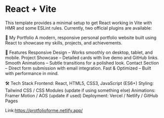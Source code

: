 # React + Vite
This template provides a minimal setup to get React working in Vite with HMR and some ESLint rules.
Currently, two official plugins are available:

🌟 My Portfolio
A modern, responsive personal portfolio website built using React to showcase my skills, projects, and achievements.

🚀 Features
Responsive Design – Works smoothly on desktop, tablet, and mobile.
Project Showcase – Detailed cards with live demo and GitHub links.
Smooth Animations – Subtle transitions for a polished look.
Contact Section – Direct form submission with email integration.
Fast & Optimized – Built with performance in mind.

🛠️ Tech Stack
Frontend: React, HTML5, CSS3, JavaScript (ES6+)
Styling: Tailwind CSS / CSS Modules (update if using something else)
Animations: Framer Motion / AOS (update if used)
Deployment: Vercel / Netlify / GitHub Pages 


Link:https://protfolioforme.netlify.app/
 
 

